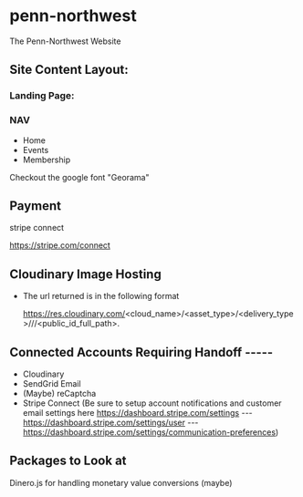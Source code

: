 # penn-northwest

The Penn-Northwest Website

## Site Content Layout:

### Landing Page:

### NAV

- Home
- Events
- Membership

Checkout the google font "Georama"

## Payment

stripe connect

https://stripe.com/connect

## Cloudinary Image Hosting

- The url returned is in the following format

  https://res.cloudinary.com/<cloud_name>/<asset_type>/<delivery_type>/<transformations>/<version>/<public_id_full_path>.<extension>

## Connected Accounts Requiring Handoff -----

- Cloudinary
- SendGrid Email
- (Maybe) reCaptcha
- Stripe Connect (Be sure to setup account notifications and customer email settings here https://dashboard.stripe.com/settings --- https://dashboard.stripe.com/settings/user --- https://dashboard.stripe.com/settings/communication-preferences)

## Packages to Look at

Dinero.js for handling monetary value conversions (maybe)
